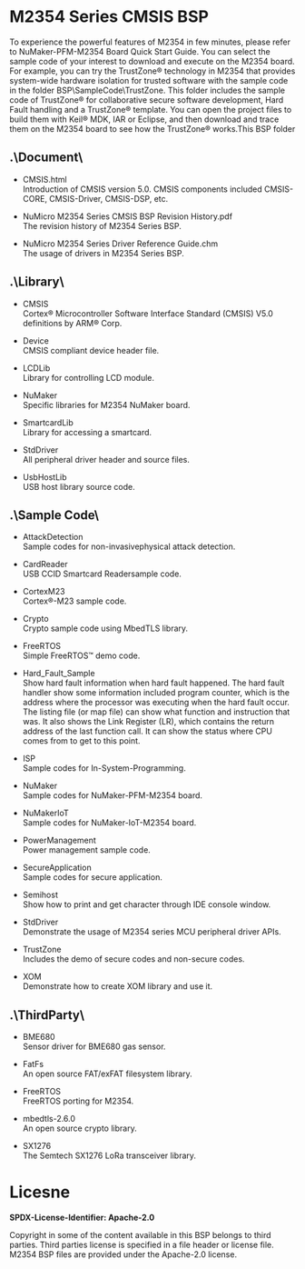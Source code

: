 # M2354 Series CMSIS BSP

To experience the powerful features of M2354 in few minutes, please refer to NuMaker-PFM-M2354 Board Quick Start Guide. You can select the sample code of your interest to download and execute on the M2354 board. For example, you can try the TrustZone® technology in M2354 that provides system-wide hardware isolation for trusted software with the sample code in the folder BSP\SampleCode\TrustZone. This folder includes the sample code of TrustZone® for collaborative secure software development, Hard Fault handling and a TrustZone® template. You can open the project files to build them with Keil® MDK, IAR or Eclipse, and then download and trace them on the M2354 board to see how the TrustZone® works.This BSP folder

## .\Document\


- CMSIS.html<br>
	Introduction of CMSIS version 5.0. CMSIS components included CMSIS-CORE, CMSIS-Driver, CMSIS-DSP, etc.

- NuMicro M2354 Series CMSIS BSP Revision History.pdf<br>
	The revision history of M2354 Series BSP.

- NuMicro M2354 Series Driver Reference Guide.chm<br>
	The usage of drivers in M2354 Series BSP.

## .\Library\


- CMSIS<br>
	Cortex® Microcontroller Software Interface Standard (CMSIS) V5.0 definitions by ARM® Corp.

- Device<br>
	CMSIS compliant device header file.

- LCDLib<br>
	Library for controlling LCD module.

- NuMaker<br>
	Specific libraries for M2354 NuMaker board.

- SmartcardLib<br>
	Library for accessing a smartcard.

- StdDriver<br>
	All peripheral driver header and source files.

- UsbHostLib<br>
	USB host library source code.

## .\Sample Code\

- AttackDetection<br>
	Sample codes for non-invasivephysical attack detection.

- CardReader<br>
	USB CCID Smartcard Readersample code.

- CortexM23<br>
	Cortex®-M23 sample code.

- Crypto<br>
	Crypto sample code using MbedTLS library.

- FreeRTOS<br>
	Simple FreeRTOS™ demo code.

- Hard\_Fault\_Sample<br>
	Show hard fault information when hard fault happened. The hard fault handler show some information included program counter, which is the address where the processor was executing when the hard fault occur. The listing file (or map file) can show what function and instruction that was. It also shows the Link Register (LR), which contains the return address of the last function call. It can show the status where CPU comes from to get to this point.

- ISP<br>
	Sample codes for In-System-Programming.

- NuMaker<br>
	Sample codes for NuMaker-PFM-M2354 board.

- NuMakerIoT<br>
	Sample codes for NuMaker-IoT-M2354 board.

- PowerManagement<br>
	Power management sample code.

- SecureApplication<br>
	Sample codes for secure application.

- Semihost<br>
	Show how to print and get character through IDE console window.

- StdDriver<br>
	Demonstrate the usage of M2354 series MCU peripheral driver APIs.

- TrustZone<br>
	Includes the demo of secure codes and non-secure codes.

- XOM<br>
	Demonstrate how to create XOM library and use it.


## .\ThirdParty\

- BME680<br>
	Sensor driver for BME680 gas sensor.

- FatFs<br>
	An open source FAT/exFAT filesystem library.

- FreeRTOS<br>
	FreeRTOS porting for M2354.

- mbedtls-2.6.0<br>
	An open source crypto library.

- SX1276<br>
	The Semtech SX1276 LoRa transceiver library.

# Licesne

**SPDX-License-Identifier: Apache-2.0**

Copyright in some of the content available in this BSP belongs to third parties.
Third parties license is specified in a file header or license file.
M2354 BSP files are provided under the Apache-2.0 license.

